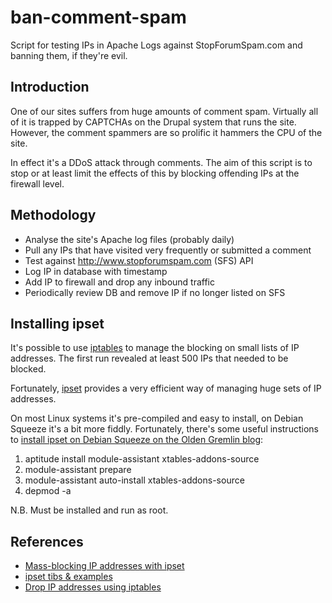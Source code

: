 # ban-comment-spam

Script for testing IPs in Apache Logs against StopForumSpam.com and banning
them, if they're evil.

## Introduction

One of our sites suffers from huge amounts of comment spam. Virtually all of it
is trapped by CAPTCHAs on the Drupal system that runs the site. However, the
comment spammers are so prolific it hammers the CPU of the site.

In effect it's a DDoS attack through comments. The aim of this script is to
stop or at least limit the effects of this by blocking offending IPs at the
firewall level.

## Methodology

+ Analyse the site's Apache log files (probably daily)
+ Pull any IPs that have visited very frequently or submitted a comment
+ Test against http://www.stopforumspam.com (SFS) API
+ Log IP in database with timestamp
+ Add IP to firewall and drop any inbound traffic
+ Periodically review DB and remove IP if no longer listed on SFS 

## Installing ipset

It's possible to use [iptables](http://ipset.netfilter.org/iptables.man.html)
to manage the blocking on small lists of IP addresses. The first run revealed
at least 500 IPs that needed to be blocked.

Fortunately, [ipset](http://ipset.netfilter.org/) provides a very efficient
way of managing huge sets of IP addresses.

On most Linux systems it's pre-compiled and easy to install, on Debian Squeeze
it's a bit more fiddly. Fortunately, there's some useful instructions to
[install ipset on Debian Squeeze on the Olden Gremlin blog](http://oldengremlin.blogspot.co.uk/2010/12/debian-squeeze-ipset-tarpit-2632.html):

1. aptitude install module-assistant xtables-addons-source
1. module-assistant prepare
1. module-assistant auto-install xtables-addons-source
1. depmod -a

N.B. Must be installed and run as root.

## References

+ [Mass-blocking IP addresses with ipset](http://daemonkeeper.net/781/)
+ [ipset tibs & examples](http://ipset.netfilter.org/tips.html)
+ [Drop IP addresses using iptables](http://www.cyberciti.biz/faq/linux-iptables-drop/)



 
